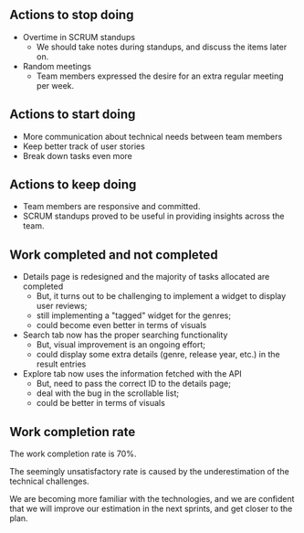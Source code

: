 ## Actions to stop doing

- Overtime in SCRUM standups
  - We should take notes during standups, and discuss the items later on.
- Random meetings
  - Team members expressed the desire for an extra regular meeting per week.

## Actions to start doing

- More communication about technical needs between team members
- Keep better track of user stories
- Break down tasks even more

## Actions to keep doing

- Team members are responsive and committed.
- SCRUM standups proved to be useful in providing insights across the team.

## Work completed and not completed

- Details page is redesigned and the majority of tasks allocated are completed
  - But, it turns out to be challenging to implement a widget to display user reviews;
  - still implementing a "tagged" widget for the genres;
  - could become even better in terms of visuals
- Search tab now has the proper searching functionality
  - But, visual improvement is an ongoing effort;
  - could display some extra details (genre, release year, etc.) in the result entries
- Explore tab now uses the information fetched with the API
  - But, need to pass the correct ID to the details page;
  - deal with the bug in the scrollable list;
  - could be better in terms of visuals

## Work completion rate

The work completion rate is 70%.

The seemingly unsatisfactory rate is caused by the underestimation of the technical challenges.

We are becoming more familiar with the technologies, and we are confident that we will improve our estimation in the next sprints, and get closer to the plan. 

